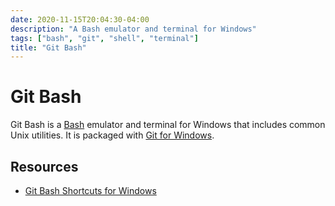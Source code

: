 ```yaml
---
date: 2020-11-15T20:04:30-04:00
description: "A Bash emulator and terminal for Windows"
tags: ["bash", "git", "shell", "terminal"]
title: "Git Bash"
---
```


# Git Bash

Git Bash is a [Bash](bash.md) emulator and terminal for Windows that includes common Unix utilities. It is packaged with [Git for Windows](https://git-scm.com/download/win).

## Resources

* [Git Bash Shortcuts for Windows](https://gist.github.com/tuxfight3r/60051ac67c5f0445efee)
